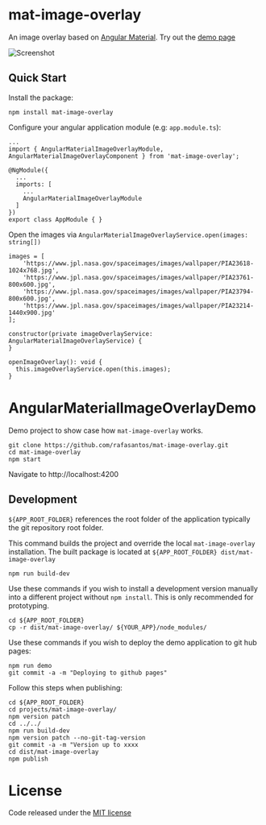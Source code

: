 mat-image-overlay
==============================
An image overlay based on [Angular Material](https://material.angular.io/). Try out the [demo page](https://rafasantos.github.io/mat-image-overlay/)

![Screenshot](https://raw.githubusercontent.com/rafasantos/mat-image-overlay/master/src/assets/screenshot.jpg "Screenshot from demo page")

Quick Start
-----------
Install the package:

```
npm install mat-image-overlay
```

Configure your angular application module (e.g: `app.module.ts`):
```
...
import { AngularMaterialImageOverlayModule, AngularMaterialImageOverlayComponent } from 'mat-image-overlay';

@NgModule({
  ...
  imports: [
    ...
    AngularMaterialImageOverlayModule
  ]
})
export class AppModule { }
```

Open the images via `AngularMaterialImageOverlayService.open(images: string[])`
```
images = [
    'https://www.jpl.nasa.gov/spaceimages/images/wallpaper/PIA23618-1024x768.jpg',
    'https://www.jpl.nasa.gov/spaceimages/images/wallpaper/PIA23761-800x600.jpg',
    'https://www.jpl.nasa.gov/spaceimages/images/wallpaper/PIA23794-800x600.jpg',
    'https://www.jpl.nasa.gov/spaceimages/images/wallpaper/PIA23214-1440x900.jpg'
];

constructor(private imageOverlayService: AngularMaterialImageOverlayService) {
}

openImageOverlay(): void {
  this.imageOverlayService.open(this.images);
}
```

AngularMaterialImageOverlayDemo
===============================
Demo project to show case how `mat-image-overlay` works.

```
git clone https://github.com/rafasantos/mat-image-overlay.git
cd mat-image-overlay
npm start
```

Navigate to http://localhost:4200

Development
-----------
`${APP_ROOT_FOLDER}` references the root folder of the application typically the git repository root folder.

This command builds the project and override the local `mat-image-overlay` installation.
The built package is located at `${APP_ROOT_FOLDER} dist/mat-image-overlay`
```
npm run build-dev
```

Use these commands if you wish to install a development version manually into a different project without `npm install`. This is only recommended for prototyping.
```
cd ${APP_ROOT_FOLDER}
cp -r dist/mat-image-overlay/ ${YOUR_APP}/node_modules/
```

Use these commands if you wish to deploy the demo application to git hub pages:
```
npm run demo
git commit -a -m "Deploying to github pages"
```

Follow this steps when publishing:
```
cd ${APP_ROOT_FOLDER}
cd projects/mat-image-overlay/
npm version patch
cd ../../
npm run build-dev
npm version patch --no-git-tag-version
git commit -a -m "Version up to xxxx
cd dist/mat-image-overlay
npm publish
```

License
=======
Code released under the [MIT license](LICENSE)
